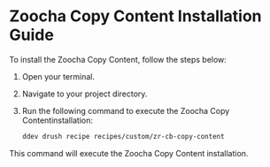 # Zoocha Copy Content Installation Guide

To install the Zoocha Copy Content, follow the steps below:

1. Open your terminal.
2. Navigate to your project directory.
3. Run the following command to execute the Zoocha Copy Contentinstallation:

    ```sh
    ddev drush recipe recipes/custom/zr-cb-copy-content
    ```

This command will execute the Zoocha Copy Content installation.
